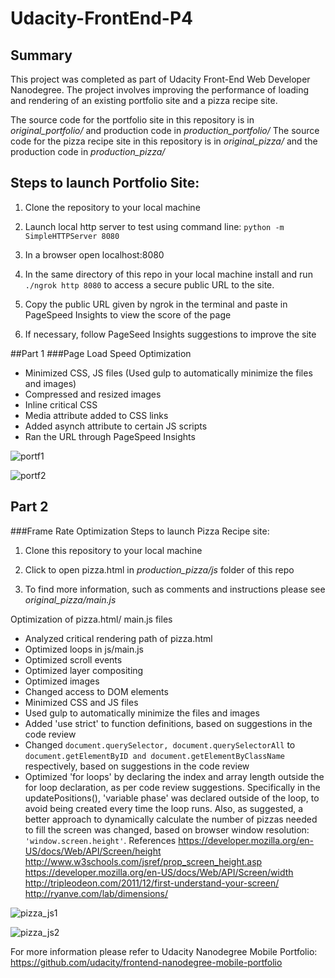 # Udacity-FrontEnd-P4
## Summary

This project was completed as part of Udacity Front-End Web Developer Nanodegree. The project involves improving the performance of loading and rendering of an existing portfolio site and a pizza recipe site. 

The source code for the portfolio site in this repository is in *original_portfolio/* and production code in *production_portfolio/*
The source code for the pizza recipe site in this repository is in *original_pizza/* and the production code in *production_pizza/*

## Steps to launch Portfolio Site: 
1. Clone the repository to your local machine

2. Launch local http server to test using command line: ```python -m SimpleHTTPServer 8080```

3. In a browser open localhost:8080
 
4. In the same directory of this repo in your local machine install and run ```./ngrok http 8080``` to access a secure public URL to the site.
 
5. Copy the public URL given by ngrok in the terminal and paste in PageSpeed Insights to view the score of the page

6. If necessary, follow PageSeed Insights suggestions to improve the site


##Part 1
###Page Load Speed Optimization
- Minimized CSS, JS files (Used gulp to automatically minimize the files and images)
- Compressed and resized images
- Inline critical CSS
- Media attribute added to CSS links
- Added asynch attribute to certain JS scripts
- Ran the URL through PageSpeed Insights

![portf1](https://cloud.githubusercontent.com/assets/10465533/11296403/369fddcc-8f72-11e5-991e-75cae00481b9.png)

![portf2](https://cloud.githubusercontent.com/assets/10465533/11296405/37df6d1a-8f72-11e5-91f5-6c35b4abeb3c.png)



## Part 2
###Frame Rate Optimization
Steps to launch Pizza Recipe site: 

1. Clone this repository to your local machine

2. Click to open pizza.html in *production_pizza/js* folder of this repo

3. To find more information, such as comments and instructions please see *original_pizza/main.js*

Optimization of pizza.html/ main.js files
- Analyzed critical rendering path of pizza.html
- Optimized loops in js/main.js
- Optimized scroll events
- Optimized layer compositing
- Optimized images
- Changed access to DOM elements
- Minimized CSS and JS files
- Used gulp to automatically minimize the files and images
- Added 'use strict' to function definitions, based on suggestions in the code review
- Changed ```document.querySelector, document.querySelectorAll``` to ```document.getElementByID and document.getElementByClassName``` respectively, based on suggestions in the code review
- Optimized 'for loops' by declaring the index and array length outside the for loop declaration, as per code review suggestions. Specifically in the updatePositions(), 'variable phase' was declared outside of the loop, to avoid being created every time the loop runs. Also, as suggested, a better approach to dynamically calculate the number of pizzas needed to fill the screen was changed, based on browser window resolution: ```'window.screen.height'```.
References
https://developer.mozilla.org/en-US/docs/Web/API/Screen/height
http://www.w3schools.com/jsref/prop_screen_height.asp
https://developer.mozilla.org/en-US/docs/Web/API/Screen/width
http://tripleodeon.com/2011/12/first-understand-your-screen/
http://ryanve.com/lab/dimensions/ 


![pizza_js1](https://cloud.githubusercontent.com/assets/10465533/11296401/34017e72-8f72-11e5-8cef-24e6fb34b44f.png)

![pizza_js2](https://cloud.githubusercontent.com/assets/10465533/11296402/3519fb72-8f72-11e5-8bdd-bf9c403a5fd2.png)

For more information please refer to Udacity Nanodegree Mobile Portfolio: https://github.com/udacity/frontend-nanodegree-mobile-portfolio
